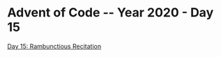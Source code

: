 # Advent of Code -- Year 2020 - Day 15

[Day 15: Rambunctious Recitation](https://adventofcode.com/2020/day/15)
